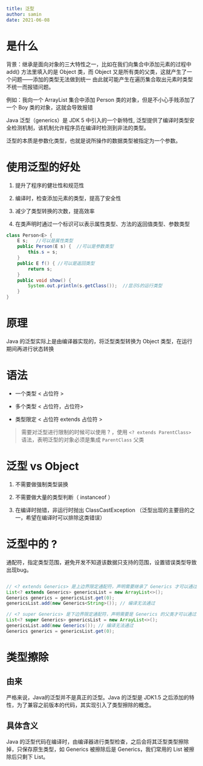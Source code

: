 ```yaml
title: 泛型
author: samin
date: 2021-06-08
```

# 是什么

背景：继承是面向对象的三大特性之一，比如在我们向集合中添加元素的过程中 add() 方法里填入的是 Object 类，而 Object
又是所有类的父类，这就产生了一个问题——添加的类型无法做到统一 由此就可能产生在遍历集合取出元素时类型不统一而报错问题。

例如：我向一个 ArrayList 集合中添加 Person 类的对象，但是不小心手贱添加了一个 Boy 类的对象，这就会导致报错

Java 泛型（generics）是 JDK 5 中引入的一个新特性, 泛型提供了编译时类型安全检测机制，该机制允许程序员在编译时检测到非法的类型。

泛型的本质是参数化类型，也就是说所操作的数据类型被指定为一个参数。

# 使用泛型的好处

1. 提升了程序的健壮性和规范性

2. 编译时，检查添加元素的类型，提高了安全性

3. 减少了类型转换的次数，提高效率

4. 在类声明时通过一个标识可以表示属性类型、方法的返回值类型、参数类型

```java
class Person<E> {
    E s;   //可以是属性类型
    public Person(E s) {  //可以是参数类型
        this.s = s;
    }
    public E f() { //可以是返回类型
        return s;
    }
    public void show() {
        System.out.println(s.getClass());  //显示S的运行类型
    }
}
```

# 原理

Java 的泛型实际上是由编译器实现的，将泛型类型转换为 Object 类型，在运行期间再进行状态转换

# 语法

- 一个类型
  < 占位符 >

- 多个类型
  < 占位符，占位符>

- 类型限定
  < 占位符 extends 占位符 >

> 需要对泛型进行限制的时候可以使用 ? ，使用 `<? extends ParentClass>` 语法，表明泛型的对象必须是集成 `ParentClass` 父类

# 泛型 vs Object

1. 不需要做强制类型装换

2. 不需要做大量的类型判断（ instanceof ）

3. 在编译时抛错，非运行时抛出 ClassCastException （泛型出现的主要目的之一，希望在编译时可以排除这类错误）

# 泛型中的 ?

通配符，指定类型范围，避免开发不知道该数据只支持的范围，设置错误类型导致出现bug。

```java

// <? extends Generics> 是上边界限定通配符，声明需要继承了 Generics 才可以通过编译
List<? extends Generics> genericsList = new ArrayList<>();
Generics generics = genericsList.get(0);
genericsList.add(new Generics<String>()); // 编译无法通过

// <? super Generics> 是下边界限定通配符，声明需要是 Generics 的父类才可以通过编译
List<? super Generics> genericsList = new ArrayList<>();
genericsList.add(new Generics()); // 编译无法通过
Generics generics = genericsList.get(0);
```

# 类型擦除

## 由来

严格来说，Java的泛型并不是真正的泛型。Java 的泛型是 JDK1.5 之后添加的特性，为了兼容之前版本的代码，其实现引入了类型擦除的概念。

## 具体含义

Java 的泛型代码在编译时，由编译器进行类型检查，之后会将其泛型类型擦除掉，只保存原生类型，如 Generics<Long> 被擦除后是
Generics，我们常用的 List<String> 被擦除后只剩下 List。